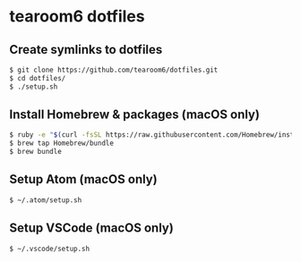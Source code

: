 # tearoom6 dotfiles

## Create symlinks to dotfiles

```sh
$ git clone https://github.com/tearoom6/dotfiles.git
$ cd dotfiles/
$ ./setup.sh
```

## Install Homebrew & packages (macOS only)

```sh
$ ruby -e "$(curl -fsSL https://raw.githubusercontent.com/Homebrew/install/master/install)"
$ brew tap Homebrew/bundle
$ brew bundle
```

## Setup Atom (macOS only)

```sh
$ ~/.atom/setup.sh
```

## Setup VSCode (macOS only)

```sh
$ ~/.vscode/setup.sh
```
